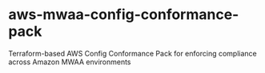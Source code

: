 # aws-mwaa-config-conformance-pack
Terraform-based AWS Config Conformance Pack for enforcing compliance across Amazon MWAA environments

